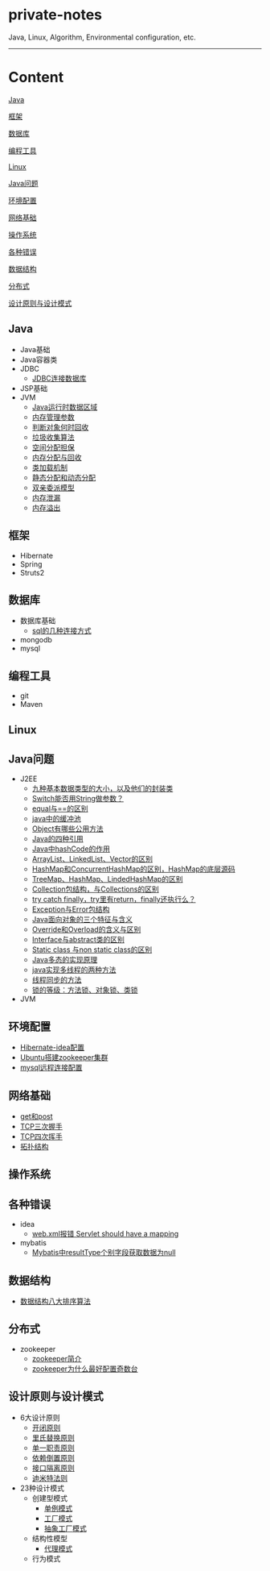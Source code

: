 # private-notes
Java, Linux, Algorithm, Environmental configuration, etc.

---

# Content

[Java](#Java)

[框架](#框架)

[数据库](#数据库)

[编程工具](#编程工具)

[Linux](#Linux)

[Java问题](#Java问题)

[环境配置](#环境配置)

[网络基础](#网络基础)

[操作系统](#操作系统)

[各种错误](#各种错误)

[数据结构](#数据结构)

[分布式](#分布式)

[设计原则与设计模式](#设计原则与设计模式)

## Java
+ Java基础
+ Java容器类
+ JDBC
    - [JDBC连接数据库](Java/JDBC/JDBC连接数据库.md)
+ JSP基础
+ JVM
    - [Java运行时数据区域](Java/JVM/Java运行时数据区域.md)
    - [内存管理参数](Java/JVM/内存管理参数.md)
    - [判断对象何时回收](Java/JVM/判断对象何时回收.md)
    - [垃圾收集算法](Java/JVM/垃圾收集算法.md)
    - [空间分配担保](Java/JVM/空间分配担保.md)
    - [内存分配与回收](Java/JVM/内存分配与回收.md)
    - [类加载机制](Java/JVM/类加载机制.md)
    - [静态分配和动态分配](Java/JVM/静态分配和动态分配.md)
    - [双亲委派模型](Java/JVM/双亲委派模型.md)
    - [内存泄漏](Java/JVM/内存泄漏.md)
    - [内存溢出](Java/JVM/内存溢出.md)
## 框架
+ Hibernate
+ Spring
+ Struts2
## 数据库
+ 数据库基础
    - [sql的几种连接方式](数据库/数据库基础/sql的几种连接方式.md)
+ mongodb
+ mysql
## 编程工具
+ git
+ Maven
## Linux
## Java问题
+ J2EE
    - [九种基本数据类型的大小，以及他们的封装类](Java问题/J2EE/九种基本数据类型的大小，以及他们的封装类.md)
    - [Switch能否用String做参数？](Java问题/J2EE/Switch能否用String做参数？.md)
    - [equal与==的区别](Java问题/J2EE/equal与==的区别.md)
    - [java中的缓冲池](Java问题/J2EE/java中的缓冲池.md)
    - [Object有哪些公用方法](Java问题/J2EE/Object有哪些公用方法.md)
    - [Java的四种引用](Java问题/J2EE/Java的四种引用.md)
    - [Java中hashCode的作用](Java问题/J2EE/Java中hashCode的作用.md)
    - [ArrayList、LinkedList、Vector的区别](Java问题/J2EE/ArrayList、LinkedList、Vector的区别.md)
    - [HashMap和ConcurrentHashMap的区别，HashMap的底层源码](Java问题/J2EE/HashMap和ConcurrentHashMap的区别，HashMap的底层源码.md)
    - [TreeMap、HashMap、LindedHashMap的区别](Java问题/J2EE/TreeMap、HashMap、LindedHashMap的区别.md)
    - [Collection包结构，与Collections的区别](Java问题/J2EE/Collection包结构，与Collections的区别.md)
    - [try catch finally，try里有return，finally还执行么？](Java问题/J2EE/try%20catch%20finally，try里有return，finally还执行么？.md)
    - [Exception与Error包结构](Java问题/J2EE/Exception与Error包结构.md)
    - [Java面向对象的三个特征与含义](Java问题/J2EE/Java面向对象的三个特征与含义.md)
    - [Override和Overload的含义与区别](Java问题/J2EE/Override和Overload的含义与区别.md)
    - [Interface与abstract类的区别](Java问题/J2EE/Interface与abstract类的区别.md)
    - [Static class 与non static class的区别](Java问题/J2EE/Static%20class%20与non%20static%20class的区别.md)
    - [Java多态的实现原理](Java问题/J2EE/Java多态的实现原理.md)
    - [java实现多线程的两种方法](Java问题/J2EE/java实现多线程的两种方法.md)
    - [线程同步的方法](Java问题/J2EE/线程同步的方法.md)
    - [锁的等级：方法锁、对象锁、类锁](Java问题/J2EE/锁的等级：方法锁、对象锁、类锁.md)
+ JVM
## 环境配置
* [Hibernate-idea配置](环境配置/Hibernate-idea配置.md)
* [Ubuntu搭建zookeeper集群](环境配置/Ubuntu搭建zookeeper集群.md)
* [mysql远程连接配置](环境配置/mysql远程连接配置.md)
## 网络基础
* [get和post](网络基础/get和post.md)
* [TCP三次握手](网络基础/TCP三次握手.md)
* [TCP四次挥手](网络基础/TCP四次挥手.md)
* [拓扑结构](网络基础/拓扑结构.md)
## 操作系统
## 各种错误
+ idea
    - [web.xml报错 Servlet should have a mapping](各种错误/idea/web.xml报错%20Servlet%20should%20have%20a%20mapping.md)
+ mybatis
    - [Mybatis中resultType个别字段获取数据为null](各种错误/mybatis/Mybatis中resultType个别字段获取数据为null.md)
## 数据结构
* [数据结构八大排序算法](数据结构/数据结构八大排序算法.md)
## 分布式
+ zookeeper
    - [zookeeper简介](分布式/zookeeper/zookeeper简介.md)
    - [zookeeper为什么最好配置奇数台](分布式/zookeeper/zookeeper为什么最好配置奇数台.md)
## 设计原则与设计模式
+ 6大设计原则
    - [开闭原则](设计原则与设计模式/6大设计原则/开闭原则.md)
    - [里氏替换原则](设计原则与设计模式/6大设计原则/里氏替换原则.md)
    - [单一职责原则](设计原则与设计模式/6大设计原则/单一职责原则.md)
    - [依赖倒置原则](设计原则与设计模式/6大设计原则/依赖倒置原则.md)
    - [接口隔离原则](设计原则与设计模式/6大设计原则/接口隔离原则.md)
    - [迪米特法则](设计原则与设计模式/6大设计原则/迪米特法则.md)
+ 23种设计模式
    + 创建型模式
        - [单例模式](设计原则与设计模式/23种设计模式/创建型模式/单例模式.md)
        - [工厂模式](设计原则与设计模式/23种设计模式/创建型模式/工厂模式.md)
        - [抽象工厂模式](设计原则与设计模式/23种设计模式/创建型模式/抽象工厂模式.md)
    + 结构性模型
        - [代理模式](设计原则与设计模式/23种设计模式/结构型模式/代理模式.md)
    + 行为模式